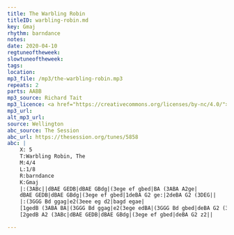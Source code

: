 ```yaml
---
title: The Warbling Robin
titleID: warbling-robin.md
key: Gmaj
rhythm: barndance
notes: 
date: 2020-04-10
regtuneoftheweek: 
slowtuneoftheweek: 
tags: 
location: 
mp3_file: /mp3/the-warbling-robin.mp3
repeats: 2
parts: AABB
mp3_source: Richard Tait
mp3_licence: <a href="https://creativecommons.org/licenses/by-nc/4.0/">CC-BY-NC-4.0</a>
mp3_url: 
alt_mp3_url: 
source: Wellington
abc_source: The Session
abc_url: https://thesession.org/tunes/5858
abc: |
    X: 5
    T:Warbling Robin, The
    M:4/4
    L:1/8
    R:barndance
    K:Gmaj
    |:(3ABc||dBAE GEDB|dBAE GBdg|(3ege ef gbed|BA (3ABA A2ge|
    dBAE GEDB|dBAE GBdg|(3ege ef gbed|1deBA G2 ge:|2deBA G2 (3DEG||
    |:(3GGG Bd ggag|e2(3eee eg d2|bagd egae|
    [1gedB (3ABA BA|(3GGG Bd ggag|e2(3ege edBA|(3GGG Bd gbed|deBA G2 (3DEF:|
    [2gedB A2 (3ABc|dBAE GEDB|dBAE GBdg|(3ege ef gbed|deBA G2 z2||

---
```

